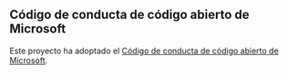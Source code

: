 ## <a name="microsoft-open-source-code-of-conduct"></a>Código de conducta de código abierto de Microsoft
Este proyecto ha adoptado el [Código de conducta de código abierto de Microsoft](https://opensource.microsoft.com/codeofconduct/).
